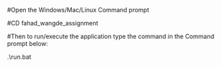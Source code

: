 #Open the Windows/Mac/Linux Command prompt 

#CD fahad_wangde_assignment

#Then to run/execute the application type the command in the Command prompt below:

.\run.bat
